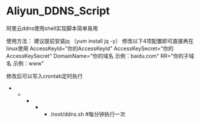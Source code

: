# Aliyun_DDNS_Script
阿里云ddns使用shell实现脚本简单易用

使用方法：
建议提前安装jq  （yum install jq -y）
修改以下4项配置即可直接再在linux使用
AccessKeyId="你的AccessKeyId"
AccessKeySecret="你的AccessKeySecret"
DomainName="你的域名 示例：baidu.com"
RR="你的子域名 示例：www"

修改后可以写入crontab定时执行
* * * * *	/root/ddns.sh  #每分钟执行一次
